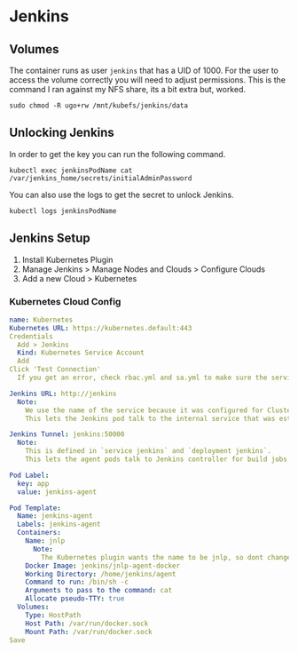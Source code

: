 # Jenkins

## Volumes

The container runs as user `jenkins` that has a UID of 1000.
For the user to access the volume correctly you will need to adjust permissions.
This is the command I ran against my NFS share, its a bit extra but, worked.

```shell
sudo chmod -R ugo+rw /mnt/kubefs/jenkins/data
```

## Unlocking Jenkins

In order to get the key you can run the following command.

```shell
kubectl exec jenkinsPodName cat /var/jenkins_home/secrets/initialAdminPassword
```

You can also use the logs to get the secret to unlock Jenkins.

```shell
kubectl logs jenkinsPodName
```

## Jenkins Setup

1. Install Kubernetes Plugin
2. Manage Jenkins > Manage Nodes and Clouds > Configure Clouds
3. Add a new Cloud > Kubernetes

### Kubernetes Cloud Config

```yaml
name: Kubernetes
Kubernetes URL: https://kubernetes.default:443
Credentials
  Add > Jenkins
  Kind: Kubernetes Service Account
  Add
Click 'Test Connection'
  If you get an error, check rbac.yml and sa.yml to make sure the service account is correct.

Jenkins URL: http://jenkins
  Note:
    We use the name of the service because it was configured for ClusterIP.
    This lets the Jenkins pod talk to the internal service that was established.

Jenkins Tunnel: jenkins:50000
  Note:
    This is defined in `service jenkins` and `deployment jenkins`.
    This lets the agent pods talk to Jenkins controller for build jobs.

Pod Label:
  key: app
  value: jenkins-agent

Pod Template:
  Name: jenkins-agent
  Labels: jenkins-agent
  Containers:
    Name: jnlp
      Note:
        The Kubernetes plugin wants the name to be jnlp, so dont change this unless you have too.
    Docker Image: jenkins/jnlp-agent-docker
    Working Directory: /home/jenkins/agent
    Command to run: /bin/sh -c
    Arguments to pass to the command: cat
    Allocate pseudo-TTY: true
  Volumes:
    Type: HostPath
    Host Path: /var/run/docker.sock
    Mount Path: /var/run/docker.sock
Save
```
  
